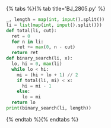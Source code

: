 {% tabs %}{% tab title='BJ_2805.py' %}

```py
_, length = map(int, input().split())
li = list(map(int, input().split()))
def total(li, cut):
  ret = 0
  for n in li:
    ret += max(0, n - cut)
  return ret
def binary_search(li, x):
  lo, hi = 0, max(li)
  while lo < hi:
    mi = (hi + lo + 1) // 2
    if total(li, mi) < x:
      hi = mi - 1
    else:
      lo = mi
  return lo
print(binary_search(li, length))
```

{% endtab %}{% endtabs %}
